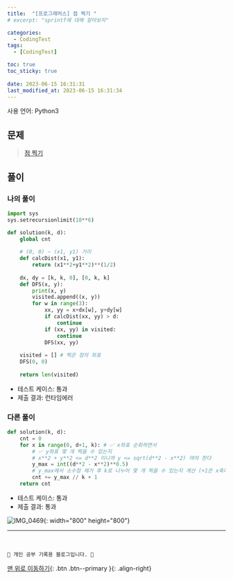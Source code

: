 ```yaml
---
title:  "[프로그래머스] 점 찍기 "
# excerpt: "sprintf에 대해 알아보자"

categories:
  - CodingTest
tags:
  - [CodingTest]

toc: true
toc_sticky: true
 
date: 2023-06-15 16:31:31
last_modified_at: 2023-06-15 16:31:34
---
```


사용 언어: Python3

## 문제
> [점 찍기](https://school.programmers.co.kr/learn/courses/30/lessons/140107)

## 풀이
### 나의 풀이
```py
import sys
sys.setrecursionlimit(10**6)

def solution(k, d):
    global cnt
    
    # (0, 0) ~ (x1, y1) 거리
    def calcDist(x1, y1):
        return (x1**2+y1**2)**(1/2)
        
    dx, dy = [k, k, 0], [0, k, k]
    def DFS(x, y):
        print(x, y)
        visited.append((x, y))
        for w in range(3):
            xx, yy = x+dx[w], y+dy[w]
            if calcDist(xx, yy) > d:
                continue
            if (xx, yy) in visited:
                continue
            DFS(xx, yy)
        
    visited = [] # 찍은 점의 좌표
    DFS(0, 0)
    
    return len(visited)
```
- 테스트 케이스: 통과
- 제출 결과: 런타임에러

### 다른 풀이
```py
def solution(k, d):
    cnt = 0
    for x in range(0, d+1, k): # ✅ x좌표 순회하면서
        # ✅ y좌표 몇 개 찍을 수 있는지
        # x**2 + y**2 <= d**2 이니까 y <= sqrt(d**2 - x**2) 여야 한다
        y_max = int((d**2 - x**2)**0.5)
        # y_max에서 소수점 제거 후 k로 나누어 몇 개 찍을 수 있는지 계산 (+1은 x축에 붙어있는 점까지 포함하기 위해)
        cnt += y_max // k + 1
    return cnt
```

- 테스트 케이스: 통과
- 제출 결과: 통과


![IMG_0469](https://github.com/minju412/jenkins-test/assets/59405576/a89660d7-5e3b-40a7-a009-21f86f59761b){: width="800" height="800"}



***
<br>


    💛 개인 공부 기록용 블로그입니다. 👻

[맨 위로 이동하기](#){: .btn .btn--primary }{: .align-right}